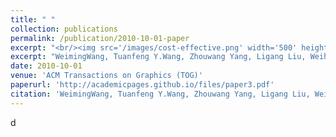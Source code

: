 ```yaml
---
title: " "
collection: publications
permalink: /publication/2010-10-01-paper
excerpt: "<br/><img src='/images/cost-effective.png' width='500' height='300'>WeimingWang, Tuanfeng Y.Wang, Zhouwang Yang, Ligang Liu, Weihua Tong, Jiansong Deng, Falai Chen and Xiuping Liu. (2013). &quot;Cost-effective Printing of 3D Objective "
excerpt: "WeimingWang, Tuanfeng Y.Wang, Zhouwang Yang, Ligang Liu, Weihua Tong, Jiansong Deng, Falai Chen and Xiuping Liu. (2013). &quot;Cost-effective Printing of 3D Objective "
date: 2010-10-01
venue: 'ACM Transactions on Graphics (TOG)'
paperurl: 'http://academicpages.github.io/files/paper3.pdf'
citation: 'WeimingWang, Tuanfeng Y.Wang, Zhouwang Yang, Ligang Liu, Weihua Tong, Jiansong Deng, Falai Chen and Xiuping Liu. (2013). &quot;Cost-effective Printing of 3D Objective with Skin-Frame Structures.&quot; <i>ACM Transactions on Graphics (TOG) (Proc. SIGGRAPH Aisa)</i>. 2013, 32(6):1-10.  CCF: A.'
---
```

d